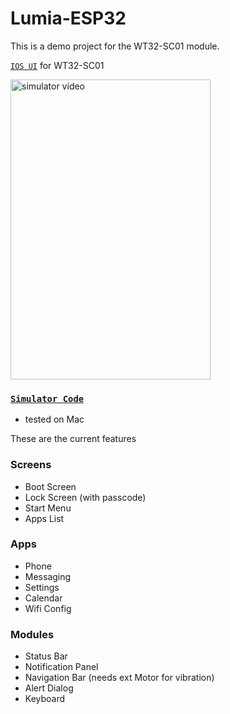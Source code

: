 # Lumia-ESP32
This is a demo project for the WT32-SC01 module.


[`IOS UI`](https://github.com/fbiego/IOS-ESP32) for WT32-SC01

<!--
[![Lumia ESP32](youtube.png?raw=true "youtube")](https://www.youtube.com/watch?v=jaJCa-hXfNk)
![1](1.png?raw=true "1")
![2](2.png?raw=true "2")

-->

<img src="simulation.gif" width="320" height="480" alt="simulator video"/>

### [`Simulator Code`](https://github.com/fbiego/lv_platformio)
- tested on Mac

These are the current features
### Screens
- Boot Screen
- Lock Screen (with passcode)
- Start Menu
- Apps List
### Apps
- Phone 
- Messaging
- Settings
- Calendar
- Wifi Config
### Modules
- Status Bar
- Notification Panel
- Navigation Bar (needs ext Motor for vibration)
- Alert Dialog
- Keyboard

